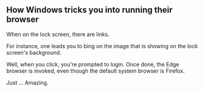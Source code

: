 How Windows tricks you into running their browser
-------------------------------------------------

When on the lock screen, there are links.

For instance, one leads you to bing on the image that is showing on the lock screen's background.

Well, when you click, you're prompted to login.
Once done, the Edge browser is invoked, even though the default system browser is Firefox.

Just ... Amazing.
